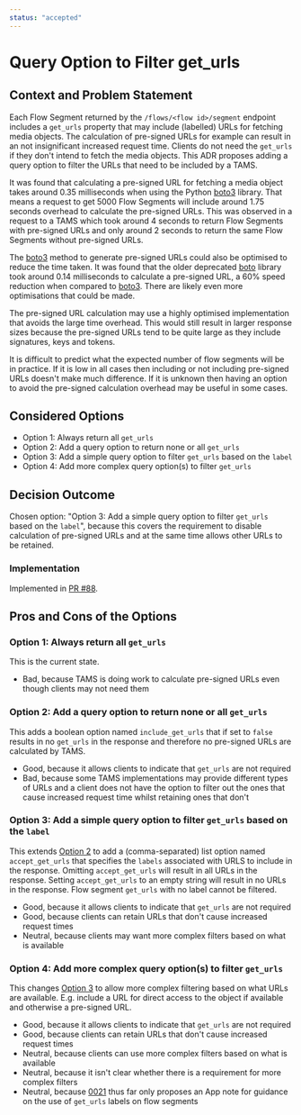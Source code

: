 ```yaml
---
status: "accepted"
---
```

# Query Option to Filter get_urls

## Context and Problem Statement

Each Flow Segment returned by the `/flows/<flow id>/segment` endpoint includes a `get_urls` property that may include (labelled) URLs for fetching media objects.
The calculation of pre-signed URLs for example can result in an not insignificant increased request time.
Clients do not need the `get_urls` if they don't intend to fetch the media objects.
This ADR proposes adding a query option to filter the URLs that need to be included by a TAMS.

It was found that calculating a pre-signed URL for fetching a media object takes around 0.35 milliseconds when using the Python [boto3](https://github.com/boto/boto3) library.
That means a request to get 5000 Flow Segments will include around 1.75 seconds overhead to calculate the pre-signed URLs.
This was observed in a request to a TAMS which took around 4 seconds to return Flow Segments with pre-signed URLs and only around 2 seconds to return the same Flow Segments without pre-signed URLs.

The [boto3](https://github.com/boto/boto3) method to generate pre-signed URLs could also be optimised to reduce the time taken.
It was found that the older deprecated [boto](https://github.com/boto/boto) library took around 0.14 milliseconds to calculate a pre-signed URL, a 60% speed reduction when compared to [boto3](https://github.com/boto/boto3).
There are likely even more optimisations that could be made.

The pre-signed URL calculation may use a highly optimised implementation that avoids the large time overhead.
This would still result in larger response sizes because the pre-signed URLs tend to be quite large as they include signatures, keys and tokens.

It is difficult to predict what the expected number of flow segments will be in practice.
If it is low in all cases then including or not including pre-signed URLs doesn't make much difference.
If it is unknown then having an option to avoid the pre-signed calculation overhead may be useful in some cases.

## Considered Options

* Option 1: Always return all `get_urls`
* Option 2: Add a query option to return none or all `get_urls`
* Option 3: Add a simple query option to filter `get_urls` based on the `label`
* Option 4: Add more complex query option(s) to filter `get_urls`

## Decision Outcome

Chosen option: "Option 3: Add a simple query option to filter `get_urls` based on the `label`", because this covers the requirement to disable calculation of pre-signed URLs and at the same time allows other URLs to be retained.

### Implementation

Implemented in [PR #88](https://github.com/bbc/tams/pull/88).

## Pros and Cons of the Options

### Option 1: Always return all `get_urls`

This is the current state.

* Bad, because TAMS is doing work to calculate pre-signed URLs even though clients may not need them

### Option 2: Add a query option to return none or all `get_urls`

This adds a boolean option named `include_get_urls` that if set to `false` results in no `get_urls` in the response and therefore no pre-signed URLs are calculated by TAMS.

* Good, because it allows clients to indicate that `get_urls` are not required
* Bad, because some TAMS implementations may provide different types of URLs and a client does not have the option to filter out the ones that cause increased request time whilst retaining ones that don't

### Option 3: Add a simple query option to filter `get_urls` based on the `label`

This extends [Option 2](#option-2-add-a-query-option-to-return-none-or-all-get_urls) to add a (comma-separated) list option named `accept_get_urls` that specifies the `labels` associated with URLS to include in the response.
Omitting `accept_get_urls` will result in all URLs in the response.
Setting `accept_get_urls` to an empty string will result in no URLs in the response.
Flow segment `get_urls` with no label cannot be filtered.

* Good, because it allows clients to indicate that `get_urls` are not required
* Good, because clients can retain URLs that don't cause increased request times
* Neutral, because clients may want more complex filters based on what is available

### Option 4: Add more complex query option(s) to filter `get_urls`

This changes [Option 3](#option-3-add-a-simple-query-option-to-filter-get_urls-based-on-the-label) to allow more complex filtering based on what URLs are available.
E.g. include a URL for direct access to the object if available and otherwise a pre-signed URL.

* Good, because it allows clients to indicate that `get_urls` are not required
* Good, because clients can retain URLs that don't cause increased request times
* Neutral, because clients can use more complex filters based on what is available
* Neutral, because it isn't clear whether there is a requirement for more complex filters
* Neutral, because [0021](./0021-storage-label-format.md) thus far only proposes an App note for guidance on the use of `get_urls` labels on flow segments
